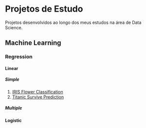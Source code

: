 # Projetos de Estudo
Projetos desenvolvidos ao longo dos meus estudos na área de Data Science. 

## Machine Learning
### Regression 
#### Linear
##### Simple
1. [IRIS Flower Classification]()
2. [Titanic Survive Prediction](https://github.com/leticiagomescs/Projetos-de-Estudo/tree/master/Titanic%20Survive%20Prediction)
##### Multiple 
#### Logistic



